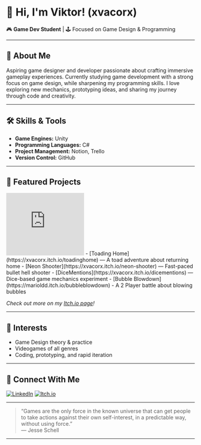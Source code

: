 # 👋 Hi, I'm Viktor! (xvacorx)

🎮 **Game Dev Student** | 🕹 Focused on Game Design & Programming

---

## 🚀 About Me

Aspiring game designer and developer passionate about crafting immersive gameplay experiences. Currently studying game development with a strong focus on game design, while sharpening my programming skills. I love exploring new mechanics, prototyping ideas, and sharing my journey through code and creativity.

---

## 🛠️ Skills & Tools

- **Game Engines:** Unity
- **Programming Languages:** C#
- **Project Management:** Notion, Trello
- **Version Control:** GitHub

---

## 🌟 Featured Projects
<iframe frameborder="0" src="https://itch.io/embed/3710729?linkback=true&amp;bg_color=222222&amp;fg_color=eeeeee&amp;border_color=363636" width="208" height="167"><a href="https://xvacorx.itch.io/toadinghome">Toading Home by Viktor!, Ceschix, Nierun</a></iframe>
- [Toading Home](https://xvacorx.itch.io/toadinghome) — A toad adventure about returning home
- [Neon Shooter](https://xvacorx.itch.io/neon-shooter) — Fast-paced bullet hell shooter
- [DiceMentions](https://xvacorx.itch.io/dicementions) — Dice-based game mechanics experiment
- [Bubble Blowdown](https://marioldd.itch.io/bubbleblowdown) - A 2 Player battle about blowing bubbles

*Check out more on my [Itch.io page](https://xvacorx.itch.io/)!*

---

## 🎲 Interests

- Game Design theory & practice
- Videogames of all genres
- Coding, prototyping, and rapid iteration

---

## 🔗 Connect With Me

[![LinkedIn](https://img.shields.io/badge/LinkedIn-Victor%20G%20Sanchez-blue?logo=linkedin)](https://www.linkedin.com/in/victor-g-sanchez/)
[![Itch.io](https://img.shields.io/badge/Itch.io-xvacorx-red?logo=itchdotio)](https://xvacorx.itch.io/)

---

> “Games are the only force in the known universe that can get people to take actions against their own self-interest, in a predictable way, without using force.”  
> — Jesse Schell

---

<!--
✨ Always open to collaboration or feedback—just reach out!
-->
<!--
**xvacorx/xvacorx** is a ✨ _special_ ✨ repository because its `README.md` (this file) appears on your GitHub profile.

Here are some ideas to get you started:

- 🔭 I’m currently working on ...
- 🌱 I’m currently learning ...
- 👯 I’m looking to collaborate on ...
- 🤔 I’m looking for help with ...
- 💬 Ask me about ...
- 📫 How to reach me: ...
- 😄 Pronouns: ...
- ⚡ Fun fact: ...
-->
